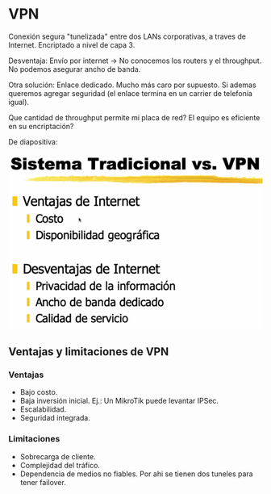 # VPN

Conexión segura "tunelizada" entre dos LANs corporativas, a traves de Internet. Encriptado a nivel de capa 3.

Desventaja: Envío por internet -> No conocemos los routers y el throughput. No podemos asegurar ancho de banda.

Otra solución: Enlace dedicado. Mucho más caro por supuesto. Si ademas queremos agregar seguridad (el enlace termina en un carrier de telefonía igual).

Que cantidad de throughput permite mi placa de red? El equipo es eficiente en su encriptación?

De diapositiva:

![trad-vs-vpn](image-4.png)

## Ventajas y limitaciones de VPN

### Ventajas

+ Bajo costo.
+ Baja inversión inicial. Ej.: Un MikroTik puede levantar IPSec.
+ Escalabilidad.
+ Seguridad integrada.

### Limitaciones

+ Sobrecarga de cliente.
+ Complejidad del tráfico.
+ Dependencia de medios no fiables. Por ahi se tienen dos tuneles para tener failover.